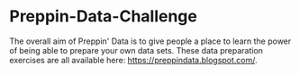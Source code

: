 # Preppin-Data-Challenge
The overall aim of Preppin' Data is to give people a place to learn the power of being able to prepare your own data sets. These data preparation exercises are all available here: https://preppindata.blogspot.com/.

